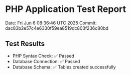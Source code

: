# PHP Application Test Report
Date: Fri Jun  6 08:36:46 UTC 2025
Commit: dac83b2e57c4e6330f59ea8519dc803f236c80bd

## Test Results
- PHP Syntax Check: ✅ Passed
- Database Connection: ✅ Passed
- Database Schema: ✅ Tables created successfully
